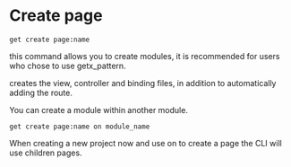 # Create page

```shell
get create page:name
```

this command allows you to create modules, it is recommended for users who chose to use getx_pattern.

creates the view, controller and binding files, in addition to automatically adding the route.

You can create a module within another module.

```shell
get create page:name on module_name
```

When creating a new project now and use on to create a page the CLI will use children pages.
